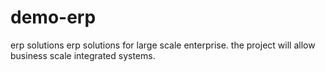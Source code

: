 # demo-erp
erp solutions
erp solutions for large scale enterprise. 
the project will allow business scale integrated systems.
